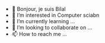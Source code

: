 - 👋 Bonjour, je suis Bilal
- 👀 I’m interested in Computer sciabn
- 🌱 I’m currently learning ...
- 💞️ I’m looking to collaborate on ...
- 📫 How to reach me ...

<!---
tawbe/tawbe is a ✨ special ✨ repository because its `README.md` (this file) appears on your GitHub profile.
You can click the Preview link to take a look at your changes.
--->
